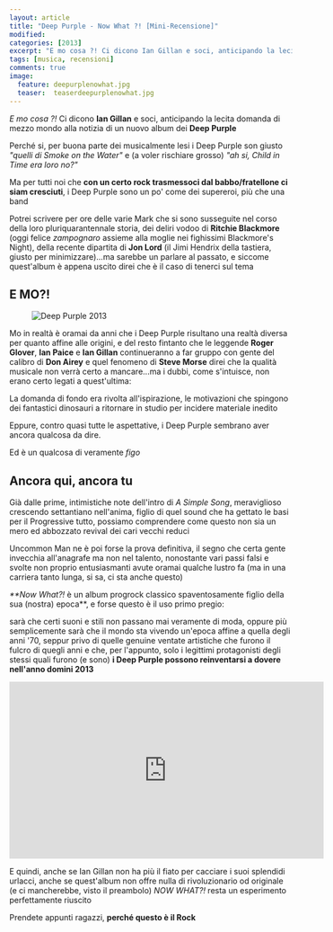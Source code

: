 ```yaml
---
layout: article
title: "Deep Purple - Now What ?! [Mini-Recensione]"
modified:
categories: [2013]
excerpt: "E mo cosa ?! Ci dicono Ian Gillan e soci, anticipando la lecita domanda di mezzo mondo alla notizia di un nuovo album dei Deep Purple..."
tags: [musica, recensioni]
comments: true
image: 
  feature: deepurplenowhat.jpg
  teaser:  teaserdeepurplenowhat.jpg
---
```


_E mo cosa ?!_ Ci dicono **Ian Gillan** e soci, anticipando la lecita domanda di mezzo mondo alla notizia di un nuovo album dei **Deep Purple**

Perché si, per buona parte dei musicalmente lesi i Deep Purple son giusto _"quelli di Smoke on the Water"_ e (a voler rischiare grosso) _"ah si, Child in Time era loro no?"_


Ma per tutti noi che **con un certo rock trasmessoci dal babbo/fratellone ci siam cresciuti**, i Deep Purple sono un po' come dei supereroi, più che una band

Potrei scrivere per ore delle varie Mark che si sono susseguite nel corso della loro pluriquarantennale storia, dei deliri vodoo di **Ritchie Blackmore** (oggi felice _zampognaro_ assieme alla moglie nei fighissimi Blackmore's Night), della recente dipartita di **Jon Lord** (il Jimi Hendrix della tastiera, giusto per minimizzare)...ma sarebbe un parlare al passato, e siccome quest'album è appena uscito direi che è il caso di tenerci sul tema

## E MO?! 
<figure>
	<img src="https://www.robadarocker.com/uploads/8/7/6/5/8765586/1919314_orig.jpg" alt="Deep Purple 2013">
</figure>

Mo in realtà è oramai da anni che i Deep Purple risultano una realtà diversa per quanto affine alle origini, e del resto fintanto che le leggende **Roger Glover**, **Ian Paice** e **Ian Gillan** continueranno a far gruppo con gente del calibro di **Don Airey** e quel fenomeno di **Steve Morse** direi che la qualità musicale non verrà certo a mancare...ma i dubbi, come s'intuisce, non erano certo legati a quest'ultima: 

La domanda di fondo era rivolta all'ispirazione, le motivazioni che spingono dei fantastici dinosauri a ritornare in studio per incidere materiale inedito

Eppure, contro quasi tutte le aspettative, i Deep Purple sembrano aver ancora qualcosa da dire. 

Ed è un qualcosa di veramente *figo*

## Ancora qui, ancora tu

Già dalle prime, intimistiche note dell'intro di _A Simple Song_, meraviglioso crescendo settantiano nell'anima, figlio di quel sound che ha gettato le basi per il Progressive tutto, possiamo comprendere come questo non sia un mero ed abbozzato revival dei cari vecchi reduci

Uncommon Man ne è poi forse la prova definitiva, il segno che certa gente invecchia all'anagrafe ma non nel talento, nonostante vari passi falsi e svolte non proprio entusiasmanti avute oramai qualche lustro fa (ma in una carriera tanto lunga, si sa, ci sta anche questo)

_**Now What?!_ è un album progrock classico spaventosamente figlio della sua (nostra) epoca**, e forse questo è il uso primo pregio: 

sarà che certi suoni e stili non passano mai veramente di moda, oppure più semplicemente sarà che il mondo sta vivendo un'epoca affine a quella degli anni '70, seppur privo di quelle genuine ventate artistiche che furono il fulcro di quegli anni e che, per l'appunto, solo i legittimi protagonisti degli stessi quali furono (e sono) **i Deep Purple possono reinventarsi a dovere nell'anno domini 2013**

<iframe width="560" height="315" src="https://www.youtube.com/embed/VxPhHRDJ4TM" frameborder="0" allowfullscreen></iframe>

E quindi, anche se Ian Gillan non ha più il fiato per cacciare i suoi splendidi urlacci, anche se quest'album non offre nulla di rivoluzionario od originale (e ci mancherebbe, visto il preambolo) _NOW WHAT?!_ resta un esperimento perfettamente riuscito

Prendete appunti ragazzi, **perché questo è il Rock**